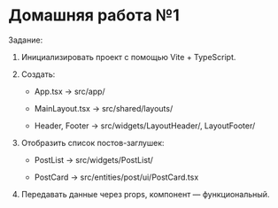 # Домашняя работа №1

Задание:

1. Инициализировать проект с помощью Vite + TypeScript.

2. Создать:

   - App.tsx → src/app/

   - MainLayout.tsx → src/shared/layouts/

   - Header, Footer → src/widgets/LayoutHeader/, LayoutFooter/

3. Отобразить список постов-заглушек:

   - PostList → src/widgets/PostList/

   - PostCard → src/entities/post/ui/PostCard.tsx

4. Передавать данные через props, компонент — функциональный.
